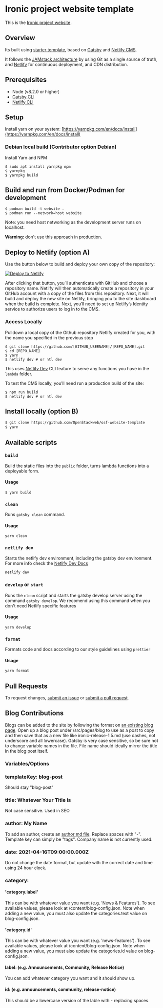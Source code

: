 #  Ironic project website template

This is the [Ironic project website](https://ironicbaremetal.org/).

## Overview

Its built using [starter template](https://github.com/netlify-templates/gatsby-starter-netlify-cms), based on [Gatsby](https://www.gatsbyjs.org/) and [Netlify CMS](https://www.netlifycms.org).

It follows the [JAMstack architecture](https://jamstack.org) by using Git as a single source of truth, and [Netlify](https://www.netlify.com) for continuous deployment, and CDN distribution.

## Prerequisites

- Node (v8.2.0 or higher)
- [Gatsby CLI](https://www.gatsbyjs.org/tutorial/part-zero/#using-the-gatsby-cli)
- [Netlify CLI](https://github.com/netlify/cli)

## Setup

Install yarn on your system: [https://yarnpkg.com/en/docs/install](https://yarnpkg.com/en/docs/install)

### Debian local build (Contributor option Debian)

Install Yarn and NPM
```
$ sudo apt install yarnpkg npm
$ yarnpkg
$ yarnpkg build
```

## Build and run from Docker/Podman for development

```
$ podman build -t website .
$ podman run --network=host website
```

Note: you need host networking as the development server runs on localhost.

**Warning:** don't use this approach in production.

## Deploy to Netlify (option A)

Use the button below to build and deploy your own copy of the repository:

<a href="https://app.netlify.com/start/deploy?repository=https://github.com/OpenStackweb/osf-website-template&amp;stack=cms"><img src="https://www.netlify.com/img/deploy/button.svg" alt="Deploy to Netlify"></a>

After clicking that button, you’ll authenticate with GitHub and choose a repository name. Netlify will then automatically create a repository in your GitHub account with a copy of the files from this repository. Next, it will build and deploy the new site on Netlify, bringing you to the site dashboard when the build is complete. Next, you’ll need to set up Netlify’s Identity service to authorize users to log in to the CMS.

### Access Locally

Pulldown a local copy of the Github repository Netlify created for you, with the name you specified in the previous step
```
$ git clone https://github.com/[GITHUB_USERNAME]/[REPO_NAME].git
$ cd [REPO_NAME]
$ yarn
$ netlify dev # or ntl dev
```

This uses [Netlify Dev](https://www.netlify.com/products/dev) CLI feature to serve any functions you have in the `lambda` folder.

To test the CMS locally, you'll need run a production build of the site:

```
$ npm run build
$ netlify dev # or ntl dev
```

## Install locally (option B)

```sh
$ git clone https://github.com/OpenStackweb/osf-website-template
$ yarn 
```

## Available scripts

### `build`

Build the static files into the `public` folder, turns lambda functions into a deployable form. 

#### Usage

```sh
$ yarn build
```

### `clean`

Runs `gatsby clean` command.

#### Usage

```sh
yarn clean
```

### `netlify dev`

Starts the netlify dev environment, including the gatsby dev environment.
For more info check the [Netlify Dev Docs](https://github.com/netlify/cli/blob/master/docs/netlify-dev.md)

```sh
netlify dev
```

### `develop` or `start`

Runs the `clean` script and starts the gatsby develop server using the command `gatsby develop`. We recomend using this command when you don't need Netlify specific features

#### Usage

```sh
yarn develop
```

### `format`

Formats code and docs according to our style guidelines using `prettier`

#### Usage

```sh
yarn format
```

## Pull Requests

To request changes, [submit an issue](https://github.com/OpenStackweb/osf-website-template/issues) or [submit a pull request](https://github.com/OpenStackweb/osf-website-template/pulls).


## Blog Contributions

Blogs can be added to the site by following the format on [an existing blog page](https://github.com/OpenStackweb/ironic-website/blob/master/src/pages/blog/test-blog-post.md). Open up a blog post under /src/pages/blog to use as a post to copy and then save that as a new file like ironic-release-1.5.md (use dashes, not underscore and all lowercase).  Gatsby is very case sensitive, so be sure not to change variable names in the file.  File name should ideally mirror the title in the blog post itself. 

### Variables/Options

### templateKey: blog-post

Should stay "blog-post" 

### title: Whatever Your Title is

Not case sensitive.  Used in SEO

### author: My Name

To add an author, create an [author md file](https://github.com/OpenStackweb/ironic-website/blob/master/src/pages/author/lorem-ipsum.md).  Replace spaces with "-".  Template key can simply be "tags".  Company name is not currently used.

### date: 2021-04-16T09:00:00.000Z  

Do not change the date format, but update with the correct date and time using 24 hour clock.

### category:

#### 'category.label'

This can be with whatever value you want (e.g. 'News & Features').  To see available values, please look at /content/blog-config.json.  Note when adding a new value, you must also update the categories.text value on blog-config.json.  

#### 'category.id'

This can be with whatever value you want (e.g. 'news-features').  To see available values, please look at /content/blog-config.json.  Note when adding a new value, you must also update the categories.id value on blog-config.json. 

#### label: (e.g. Announcements, Community, Release Notice)

You can add whatever category you want and it should show up.

#### id: (e.g. announcements, community, release-notice)

This should be a lowercase version of the lable with - replacing spaces



